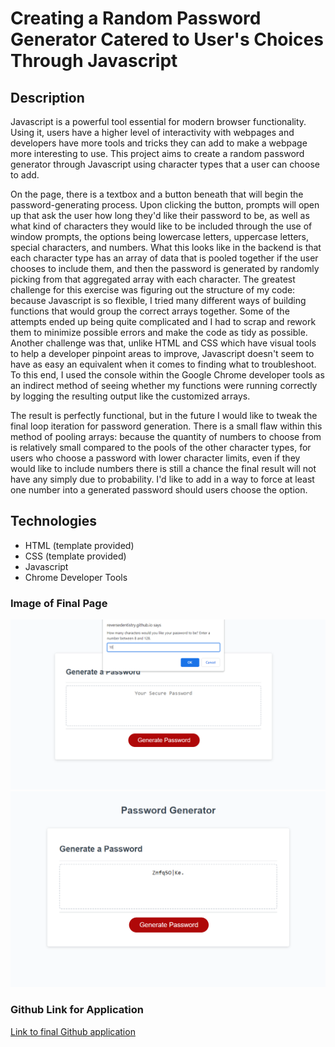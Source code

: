 # Creating a Random Password Generator Catered to User's Choices Through Javascript 

## Description 

Javascript is a powerful tool essential for modern browser functionality. Using it, users have a higher level of interactivity with webpages and developers have more tools and tricks they can add to make a webpage more interesting to use. This project aims to create a random password generator through Javascript using character types that a user can choose to add. 

On the page, there is a textbox and a button beneath that will begin the password-generating process. Upon clicking the button, prompts will open up that ask the user how long they'd like their password to be, as well as what kind of characters they would like to be included through the use of window prompts, the options being lowercase letters, uppercase letters, special characters, and numbers. What this looks like in the backend is that each character type has an array of data that is pooled together if the user chooses to include them, and then the password is generated by randomly picking from that aggregated array with each character. The greatest challenge for this exercise was figuring out the structure of my code: because Javascript is so flexible, I tried many different ways of building functions that would group the correct arrays together. Some of the attempts ended up being quite complicated and I had to scrap and rework them to minimize possible errors and make the code as tidy as possible. Another challenge was that, unlike HTML and CSS which have visual tools to help a developer pinpoint areas to improve, Javascript doesn't seem to have as easy an equivalent when it comes to finding what to troubleshoot. To this end, I used the console within the Google Chrome developer tools as an indirect method of seeing whether my functions were running correctly by logging the resulting output like the customized arrays. 

The result is perfectly functional, but in the future I would like to tweak the final loop iteration for password generation. There is a small flaw within this method of pooling arrays: because the quantity of numbers to choose from is relatively small compared to the pools of the other character types, for users who choose a password with lower character limits, even if they would like to include numbers there is still a chance the final result will not have any simply due to probability. I'd like to add in a way to force at least one number into a generated password should users choose the option. 

## Technologies 
- HTML (template provided)
- CSS (template provided)
- Javascript 
- Chrome Developer Tools 

### Image of Final Page
![Screenshot of page with window prompt](./assets/screenshot1.PNG)
![Screenshot of page with final result](./assets/screenshot2.PNG)

### Github Link for Application 
[Link to final Github application](https://reversedentistry.github.io/Random-Password-Generator-Using-Javascript/)